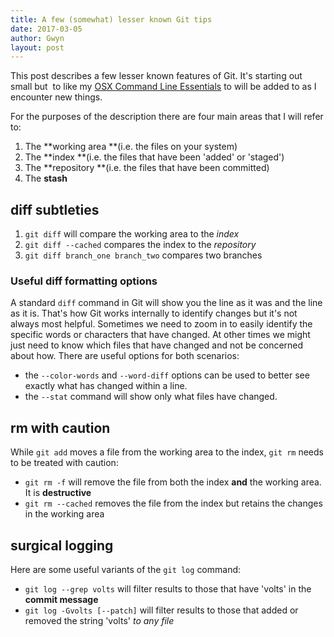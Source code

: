 ```yaml
---
title: A few (somewhat) lesser known Git tips
date: 2017-03-05
author: Gwyn
layout: post
---
```


This post describes a few lesser known features of Git. It's starting out small but  to like my [OSX Command Line Essentials](/mac-os-x-command-line-essentials/) to will be added to as I encounter new things.

For the purposes of the description there are four main areas that I will refer to:

  1. The **working area **(i.e. the files on your system)
  2. The **index **(i.e. the files that have been 'added' or 'staged')
  3. The **repository **(i.e. the files that have been committed)
  4. The **stash**

## diff subtleties

  1. `git diff` will compare the working area to the _index_
  2. `git diff --cached` compares the index to the _repository_
  3. `git diff branch_one branch_two` compares two branches

### Useful diff formatting options

A standard `diff` command in Git will show you the line as it was and the line as it is. That's how Git works internally to identify changes but it's not always most helpful. Sometimes we need to zoom in to easily identify the specific words or characters that have changed. At other times we might just need to know which files that have changed and not be concerned about how. There are useful options for both scenarios:

  * the `--color-words` and `--word-diff` options can be used to better see exactly what has changed within a line.
  * the `--stat` command will show only what files have changed.

## rm with caution

While `git add` moves a file from the working area to the index, `git rm` needs to be treated with caution:

  * `git rm -f` will remove the file from both the index **and** the working area. It is **destructive**
  * `git rm --cached` removes the file from the index but retains the changes in the working area

## surgical logging

Here are some useful variants of the `git log` command:

  * `git log --grep volts` will filter results to those that have 'volts' in the **commit message**
  * `git log -Gvolts [--patch]` will filter results to those that added or removed the string 'volts' _to any file_